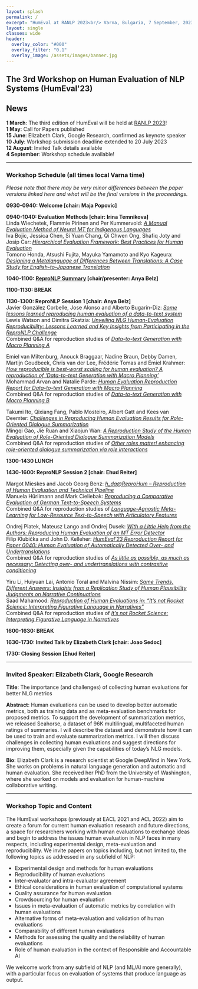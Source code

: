 ```yaml
---
layout: splash
permalink: /
excerpt: "HumEval at RANLP 2023<br/> Varna, Bulgaria, 7 September, 2023"
layout: single
classes: wide
header:
  overlay_color: "#000"
  overlay_filter: "0.1"
  overlay_image: /assets/images/banner.jpg
---
```


## The 3rd Workshop on Human Evaluation of NLP Systems (HumEval'23)

## News

**1 March**: The third edition of HumEval will be held at [RANLP 2023](https://ranlp.org/ranlp2023/)! \
**1 May**: Call for Papers published \
**15 June**: Elizabeth Clark, Google Research, confirmed as keynote speaker \
**10 July**: Workshop submission deadline extended to 20 July 2023 \
**12 August**: Invited Talk details available \
**4 September**: Workshop schedule available!

----

### Workshop Schedule (all times local Varna time)

*Please note that there may be very minor differences between the paper versions linked here and what will be the final versions in the proceedings.*

**0930-0940: Welcome [chair: Maja Popovic]**

**0940-1040: Evaluation Methods [chair: Irina Temnikova]** \
Linda Wiechetek, Flammie Pirinen and Per Kummervold: [_A Manual Evaluation Method of Neural MT for Indigenous Languages_](papers/2_Paper.pdf) \
Iva Bojic, Jessica Chen, Si Yuan Chang, Qi Chwen Ong, Shafiq Joty and Josip Car: [_Hierarchical Evaluation Framework: Best Practices for Human Evaluation_](papers/4_Paper.pdf) \
Tomono Honda, Atsushi Fujita, Mayuka Yamamoto and Kyo Kageura: [_Designing a Metalanguage of Differences Between Translations: A Case Study for English-to-Japanese Translation_](papers/6_Paper.pdf) 

**1040-1100: [ReproNLP Summary](papers/ReproNLP_Results_Report.pdf) [chair/presenter: Anya Belz]**

**1100-1130: BREAK** 

**1130-1300: ReproNLP Session 1 [chair: Anya Belz]** \
Javier González Corbelle, Jose Alonso and Alberto Bugarín-Diz: [_Some lessons learned reproducing human evaluation of a data-to-text system_](papers/15_Paper.pdf) \
Lewis Watson and Dimitra Gkatzia: [_Unveiling NLG Human-Evaluation Reproducibility: Lessons Learned and Key Insights from Participating in the ReproNLP Challenge_](papers/21_Paper.pdf)  \
Combined Q&A for reproduction studies of [*Data-to-text Generation with Macro Planning A*](https://aclanthology.org/2021.tacl-1.31/) 

Emiel van Miltenburg, Anouck Braggaar, Nadine Braun, Debby Damen, Martijn Goudbeek, Chris van der Lee, Frédéric Tomas and Emiel Krahmer: [_How reproducible is best-worst scaling for human evaluation? A reproduction of ‘Data-to-text Generation with Macro Planning’_](papers/11_Paper.pdf) \
Mohammad Arvan and Natalie Parde: [_Human Evaluation Reproduction Report for Data-to-text Generation with Macro Planning_](papers/20_Paper.pdf) \
Combined Q&A for reproduction studies of [*Data-to-text Generation with Macro Planning B*](https://aclanthology.org/2021.tacl-1.31/) 

Takumi Ito, Qixiang Fang, Pablo Mosteiro, Albert Gatt and Kees van Deemter: [_Challenges in Reproducing Human Evaluation Results for Role-Oriented Dialogue Summarization_](papers/14_Paper.pdf) \
Mingqi Gao, Jie Ruan and Xiaojun Wan: [_A Reproduction Study of the Human Evaluation of Role-Oriented Dialogue Summarization Models_](papers/1_Paper.pdf) \
Combined Q&A for reproduction studies of [*Other roles matter! enhancing role-oriented dialogue summarization via role interactions*](https://aclanthology.org/2022.acl-long.182/) 

**1300-1430 LUNCH** 

**1430-1600: ReproNLP Session 2 [chair: Ehud Reiter]** 

Margot Mieskes and Jacob Georg Benz: [_h_da@ReproHum – Reproduction of Human Evaluation and Technical Pipeline_](papers/12_Paper.pdf) \
Manuela Hürlimann and Mark Cieliebak: [_Reproducing a Comparative Evaluation of German Text-to-Speech Systems_](papers/13_Paper.pdf) \
Combined Q&A for reproduction studies of [*Language-Agnostic Meta-Learning for Low-Resource Text-to-Speech with Articulatory Features*](https://aclanthology.org/2022.acl-long.472/) 

Ondrej Platek, Mateusz Lango and Ondrej Dusek: [_With a Little Help from the Authors: Reproducing Human Evaluation of an MT Error Detector_](papers/16_Paper.pdf) \
Filip Klubička and John D. Kelleher: [_HumEval’23 Reproduction Report for Paper 0040: Human Evaluation of Automatically Detected Over- and Undertranslations_](papers/18_Paper.pdf) \
Combined Q&A for reproduction studies of [*As little as possible, as much as necessary: Detecting over- and undertranslations with contrastive conditioning*](https://aclanthology.org/2022.acl-short.53/)

Yiru Li, Huiyuan Lai, Antonio Toral and Malvina Nissim: [_Same Trends, Different Answers: Insights from a Replication Study of Human Plausibility Judgments on Narrative Continuations_](papers/17_Paper.pdf) \
Saad Mahamood: [_Reproduction of Human Evaluations in: “It’s not Rocket Science: Interpreting Figurative Language in Narratives”_](papers/19_Paper.pdf) \
Combined Q&A for reproduction studies of [*It’s not Rocket Science: Interpreting Figurative Language in Narratives* ](https://aclanthology.org/2022.tacl-1.34/)

**1600-1630: BREAK** 

**1630-1730: Invited Talk by Elizabeth Clark [chair: Joao Sedoc]** 

**1730: Closing Session [Ehud Reiter]** 

-----

### Invited Speaker: Elizabeth Clark, Google Research

**Title**: The importance (and challenges) of collecting human evaluations for better NLG metrics

**Abstract**: Human evaluations can be used to develop better automatic metrics, both as training data and as meta-evaluation benchmarks for proposed metrics. To support the development of summarization metrics, we released Seahorse, a dataset of 96K multilingual, multifaceted human ratings of summaries. I will describe the dataset and demonstrate how it can be used to train and evaluate summarization metrics. I will then discuss challenges in collecting human evaluations and suggest directions for improving them, especially given the capabilities of today’s NLG models.

**Bio**: Elizabeth Clark is a research scientist at Google DeepMind in New York. She works on problems in natural language generation and automatic and human evaluation. She received her PhD from the University of Washington, where she worked on models and evaluation for human-machine collaborative writing.

-----

### Workshop Topic and Content

The HumEval workshops (previously at EACL 2021 and ACL 2022) aim to create a forum for current human evaluation research and future directions, a space for researchers working with human evaluations to exchange ideas and begin to address the issues human evaluation in NLP faces in many respects, including experimental design, meta-evaluation and reproducibility. We invite papers on topics including, but not limited to, the following topics as addressed in any subfield of NLP:

* Experimental design and methods for human evaluations
* Reproducibility of human evaluations
* Inter-evaluator and intra-evaluator agreement
* Ethical considerations in human evaluation of computational systems
* Quality assurance for human evaluation 
* Crowdsourcing for human evaluation
* Issues in meta-evaluation of automatic metrics by correlation with human evaluations
* Alternative forms of meta-evaluation and validation of human evaluations
* Comparability of different human evaluations
* Methods for assessing the quality and the reliability of human evaluations
* Role of human evaluation in the context of Responsible and Accountable AI

We welcome work from any subfield of NLP (and ML/AI more generally), with a particular focus on evaluation of systems that produce language as output.



